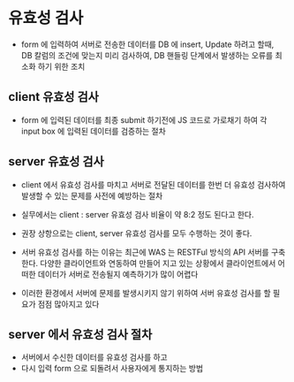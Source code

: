# 유효성 검사

- form 에 입력하여 서버로 전송한 데이터를 DB 에 insert, Update 하려고 할때,
  DB 칼럼의 조건에 맞는지 미리 검사하여, DB 핸들링 단계에서 발생하는
  오류를 최소화 하기 위한 조치

## client 유효성 검사

- form 에 입력된 데이터를 최종 submit 하기전에 JS 코드로 가로채기 하여
  각 input box 에 입력된 데이터를 검증하는 절차

## server 유효성 검사

- client 에서 유효성 검사를 마치고 서버로 전달된 데이터를 한번 더 유효성
  검사하여 발생할 수 있는 문제를 사전에 예방하는 절차

- 실무에서는 client : server 유효성 검사 비율이 약 8:2 정도 된다고 한다.
- 권장 상항으로는 client, server 유효성 검사를 모두 수행하는 것이 좋다.

- 서버 유효성 검사를 하는 이유는 최근에 WAS 는 RESTFul 방식의 API 서버를 구축한다.
  다양한 클라이언트와 연동하여 만들어 지고 있는 상황에서 클라이언트에서
  어떠한 데이터가 서버로 전송될지 예측하기가 많이 어렵다

- 이러한 환경에서 서버에 문제를 발생시키지 않기 위하여 서버 유효성 검사를
  할 필요가 점점 많아지고 있다

## server 에서 유효성 검사 절차

- 서버에서 수신한 데이터를 유효성 검사를 하고
- 다시 입력 form 으로 되돌려서 사용자에게 통지하는 방법
